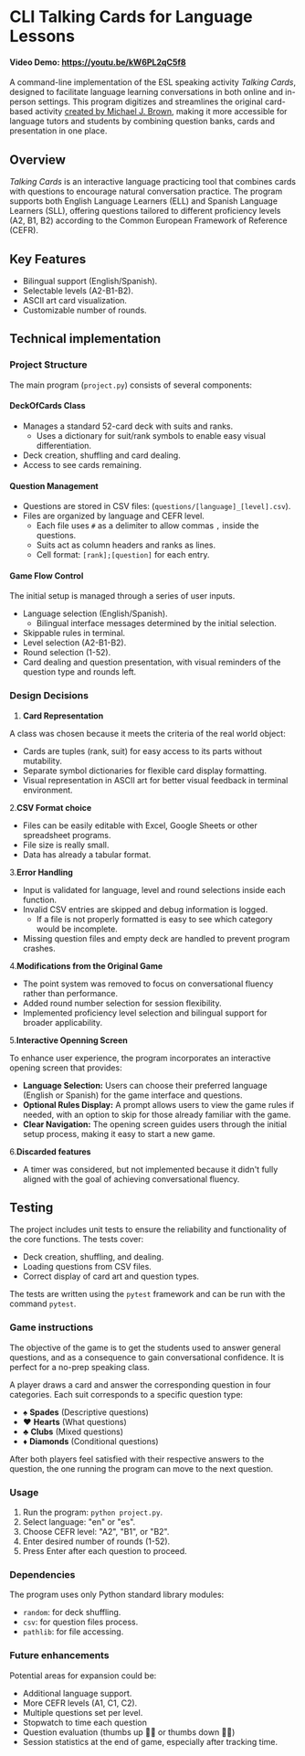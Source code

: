 # CLI Talking Cards for Language Lessons

#### Video Demo: https://youtu.be/kW6PL2qC5f8

A command-line implementation of the ESL speaking activity *Talking Cards*, designed to facilitate language learning conversations in both online and in-person settings. This program digitizes and streamlines the original card-based activity [created by Michael J. Brown](http://iteslj.org/Lessons/Brown-TalkingCards.html), making it more accessible for language tutors and students by combining question banks, cards and presentation in one place.
## Overview

*Talking Cards* is an interactive language practicing tool that combines cards with questions to encourage natural conversation practice. The program supports both English Language Learners (ELL) and Spanish Language Learners (SLL), offering questions tailored to different proficiency levels (A2, B1, B2) according to the Common European Framework of Reference (CEFR).

## Key Features

- Bilingual support (English/Spanish).
- Selectable levels (A2-B1-B2).
- ASCII art card visualization.
- Customizable number of rounds.

## Technical implementation

### Project Structure

The main program (`project.py`) consists of several components:

#### DeckOfCards Class

* Manages a standard 52-card deck with suits and ranks.
  - Uses a dictionary for suit/rank symbols to enable easy visual differentiation.
* Deck creation, shuffling and card dealing.
* Access to see cards remaining.

#### Question Management

* Questions are stored in CSV files: (`questions/[language]_[level].csv`).
* Files are organized by language and CEFR level.
  * Each file uses `#` as a delimiter to allow commas `,` inside the questions.
  * Suits act as column headers and ranks as lines.
  * Cell format: `[rank];[question]` for each entry.

#### Game Flow Control

The initial setup is managed through a series of user inputs.

* Language selection (English/Spanish).
  * Bilingual interface messages determined by the initial selection.
* Skippable rules in terminal.
* Level selection (A2-B1-B2).
* Round selection (1-52).
* Card dealing and question presentation, with visual reminders of the question type and rounds left.

### Design Decisions

1. **Card Representation**

A class was chosen because it meets the criteria of the real world object:
  * Cards are tuples (rank, suit) for easy access to its parts without mutability.
  * Separate symbol dictionaries for flexible card display formatting.
  * Visual representation in ASCII art for better visual feedback in terminal environment.

2.**CSV Format choice**

  * Files can be easily editable with Excel, Google Sheets or other spreadsheet programs.
  * File size is really small.
  * Data has already a tabular format.

3.**Error Handling**

  * Input is validated for language, level and round selections inside each function.
  * Invalid CSV entries are skipped and debug information is logged.
    * If a file is not properly formatted is easy to see which category would be incomplete.
  * Missing question files and empty deck are handled to prevent program crashes.

4.**Modifications from the Original Game**

  * The point system was removed to focus on conversational fluency rather than performance.
  * Added round number selection for session flexibility.
  * Implemented proficiency level selection and bilingual support for broader applicability.

5.**Interactive Openning Screen**

To enhance user experience, the program incorporates an interactive opening screen that provides:

*   **Language Selection:** Users can choose their preferred language (English or Spanish) for the game interface and questions.
*   **Optional Rules Display:**  A prompt allows users to view the game rules if needed, with an option to skip for those already familiar with the game.
*   **Clear Navigation:**  The opening screen guides users through the initial setup process, making it easy to start a new game.

6.**Discarded features**

  * A timer was considered, but not implemented because it didn't fully aligned with the goal of achieving conversational fluency.

## Testing

The project includes unit tests to ensure the reliability and functionality of the core functions. The tests cover:

* Deck creation, shuffling, and dealing.
* Loading questions from CSV files.
* Correct display of card art and question types.

The tests are written using the `pytest` framework and can be run with the command `pytest`.


### Game instructions

The objective of the game is to get the students used to answer general questions, and as a consequence to gain conversational confidence. It is perfect for a no-prep speaking class.

A player draws a card and answer the corresponding question in four categories. Each suit corresponds to a specific question type:

- ♠ **Spades** (Descriptive questions)
- ♥ **Hearts** (What questions)
- ♣ **Clubs** (Mixed questions)
- ♦ **Diamonds** (Conditional questions)

After both players feel satisfied with their respective answers to the question, the one running the program can move to the next question.

### Usage
1. Run the program: `python project.py`.
2. Select language: "en" or "es".
3. Choose CEFR level: "A2", "B1", or "B2".
4. Enter desired number of rounds (1-52).
5. Press Enter after each question to proceed.


### Dependencies

The program uses only Python standard library modules:

- `random`: for deck shuffling.
- `csv`: for question files process.
- `pathlib`: for file accessing.

### Future enhancements

Potential areas for expansion could be:

* Additional language support.
* More CEFR levels (A1, C1, C2).
* Multiple questions set per level.
* Stopwatch to time each question
* Question evaluation (thumbs up 👍🏽 or thumbs down 👎🏽)
* Session statistics at the end of game, especially after tracking time.
